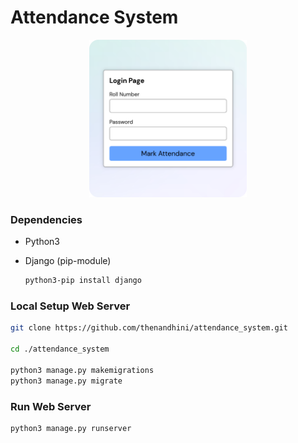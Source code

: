 # Attendance System
<div align="center">
<img src="https://raw.githubusercontent.com/thenandhini/attendance_system/main/screenshot.png" alt="hello" width="50%">
</div>

### Dependencies 

- Python3
- Django (pip-module)

    ``` bash
    python3-pip install django
    ```

### Local Setup Web Server

``` bash
git clone https://github.com/thenandhini/attendance_system.git

cd ./attendance_system

python3 manage.py makemigrations
python3 manage.py migrate
```

### Run Web Server

``` bash
python3 manage.py runserver
```
